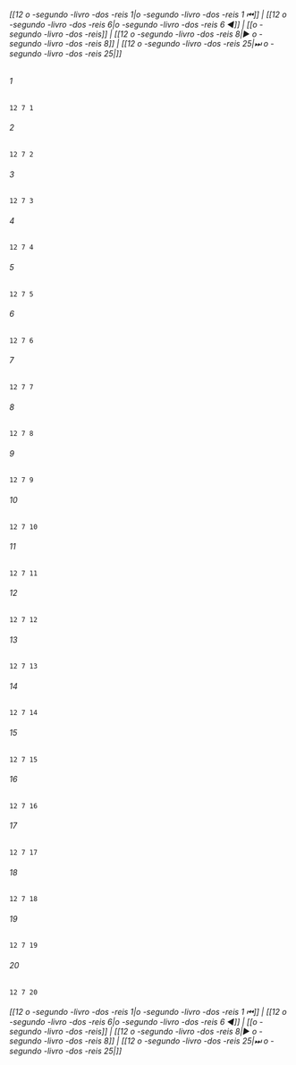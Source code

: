 
###### [[12 o -segundo -livro -dos -reis 1|o -segundo -livro -dos -reis 1 ⏮]] | [[12 o -segundo -livro -dos -reis 6|o -segundo -livro -dos -reis 6 ◀]] | [[o -segundo -livro -dos -reis]] | [[12 o -segundo -livro -dos -reis 8|▶ o -segundo -livro -dos -reis 8]] | [[12 o -segundo -livro -dos -reis 25|⏭ o -segundo -livro -dos -reis 25|]]

###### 1
``` verse
12 7 1 
```
###### 2
``` verse
12 7 2 
```
###### 3
``` verse
12 7 3 
```
###### 4
``` verse
12 7 4 
```
###### 5
``` verse
12 7 5 
```
###### 6
``` verse
12 7 6 
```
###### 7
``` verse
12 7 7 
```
###### 8
``` verse
12 7 8 
```
###### 9
``` verse
12 7 9 
```
###### 10
``` verse
12 7 10 
```
###### 11
``` verse
12 7 11 
```
###### 12
``` verse
12 7 12 
```
###### 13
``` verse
12 7 13 
```
###### 14
``` verse
12 7 14 
```
###### 15
``` verse
12 7 15 
```
###### 16
``` verse
12 7 16 
```
###### 17
``` verse
12 7 17 
```
###### 18
``` verse
12 7 18 
```
###### 19
``` verse
12 7 19 
```
###### 20
``` verse
12 7 20 
```

###### [[12 o -segundo -livro -dos -reis 1|o -segundo -livro -dos -reis 1 ⏮]] | [[12 o -segundo -livro -dos -reis 6|o -segundo -livro -dos -reis 6 ◀]] | [[o -segundo -livro -dos -reis]] | [[12 o -segundo -livro -dos -reis 8|▶ o -segundo -livro -dos -reis 8]] | [[12 o -segundo -livro -dos -reis 25|⏭ o -segundo -livro -dos -reis 25|]]

